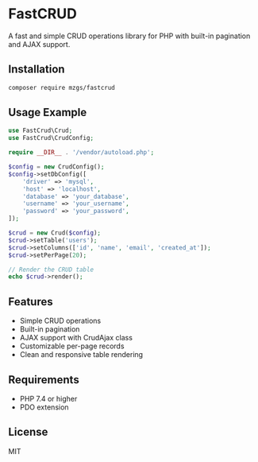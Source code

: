 # FastCRUD

A fast and simple CRUD operations library for PHP with built-in pagination and AJAX support.

## Installation

```bash
composer require mzgs/fastcrud
```

## Usage Example

```php
use FastCrud\Crud;
use FastCrud\CrudConfig;

require __DIR__ . '/vendor/autoload.php';

$config = new CrudConfig();
$config->setDbConfig([
    'driver' => 'mysql',
    'host' => 'localhost',
    'database' => 'your_database',
    'username' => 'your_username',
    'password' => 'your_password',
]);

$crud = new Crud($config);
$crud->setTable('users');
$crud->setColumns(['id', 'name', 'email', 'created_at']);
$crud->setPerPage(20);

// Render the CRUD table
echo $crud->render();
```

## Features

- Simple CRUD operations
- Built-in pagination
- AJAX support with CrudAjax class
- Customizable per-page records
- Clean and responsive table rendering

## Requirements

- PHP 7.4 or higher
- PDO extension

## License

MIT